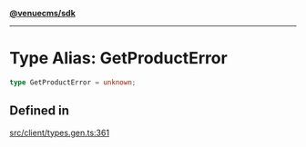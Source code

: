 [**@venuecms/sdk**](../Index.md)

***

# Type Alias: GetProductError

```ts
type GetProductError = unknown;
```

## Defined in

[src/client/types.gen.ts:361](https://github.com/venuecms/sdk/blob/5b8937f1771d31bef01a3652bf48054570abcbdb/src/client/types.gen.ts#L361)
